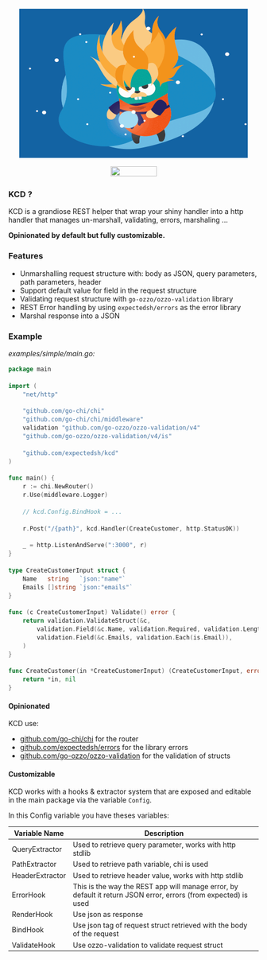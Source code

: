 <p align="center">
	<img width="460" height="300" src="./.github/golang-ss.gif">
</p>
<p align="center">
	<img width="93" height="20" src="https://github.com/expectedsh/kcd/workflows/Go/badge.svg">
</p>


### KCD ?

KCD is a grandiose REST helper that wrap your shiny handler into a http handler that manages un-marshall, validating, errors, marshaling ... 

**Opinionated by default but fully customizable.**

### Features

- Unmarshalling request structure with: body as JSON, query parameters, path parameters, header
- Support default value for field in the request structure
- Validating request structure with `go-ozzo/ozzo-validation` library
- REST Error handling by using `expectedsh/errors` as the error library
- Marshal response into a JSON

### Example

*examples/simple/main.go:*
```go
package main

import (
	"net/http"

	"github.com/go-chi/chi"
	"github.com/go-chi/chi/middleware"
	validation "github.com/go-ozzo/ozzo-validation/v4"
	"github.com/go-ozzo/ozzo-validation/v4/is"

	"github.com/expectedsh/kcd"
)

func main() {
	r := chi.NewRouter()
	r.Use(middleware.Logger)

	// kcd.Config.BindHook = ...

	r.Post("/{path}", kcd.Handler(CreateCustomer, http.StatusOK))

	_ = http.ListenAndServe(":3000", r)
}

type CreateCustomerInput struct {
	Name   string   `json:"name"`
	Emails []string `json:"emails"`
}

func (c CreateCustomerInput) Validate() error {
	return validation.ValidateStruct(&c,
		validation.Field(&c.Name, validation.Required, validation.Length(5, 20)),
		validation.Field(&c.Emails, validation.Each(is.Email)),
	)
}

func CreateCustomer(in *CreateCustomerInput) (CreateCustomerInput, error) {
	return *in, nil
}
```

#### Opinionated

KCD use:
- [github.com/go-chi/chi](https://github.com/go-chi/chi) for the router
- [github.com/expectedsh/errors](https://github.com/expectedsh/errors) for the library errors
- [github.com/go-ozzo/ozzo-validation](https://github.com/go-ozzo/ozzo-validation) for the validation of structs

#### Customizable

KCD works with a hooks & extractor system that are exposed and editable in the main package via the variable `Config`.

In this Config variable you have theses variables:

| Variable Name | Description |
|---|---|
| QueryExtractor | Used to retrieve query parameter, works with http stdlib |
| PathExtractor | Used to retrieve path variable, chi is used|
| HeaderExtractor | Used to retrieve header value, works with http stdlib |
| ErrorHook | This is the way the REST app will manage error, by default it return JSON error, errors (from expected) is used |
| RenderHook | Use json as response |
| BindHook | Use json tag of request struct retrieved with the body of the request |
| ValidateHook | Use ozzo-validation to validate request struct |


